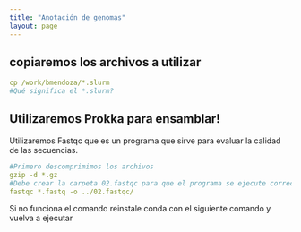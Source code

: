 ```yaml
---
title: "Anotación de genomas"
layout: page
---
```

## copiaremos los archivos a utilizar
```yml
cp /work/bmendoza/*.slurm
#Qué significa el *.slurm?
```

## Utilizaremos Prokka para ensamblar!
Utilizaremos Fastqc que es un programa que sirve para evaluar la calidad de las secuencias.

```yml
#Primero descomprimimos los archivos
gzip -d *.gz
#Debe crear la carpeta 02.fastqc para que el programa se ejecute correctamente
fastqc *.fastq -o ../02.fastqc/
```
Si no funciona el comando reinstale conda con el siguiente comando y vuelva a ejecutar

